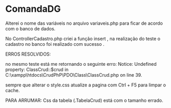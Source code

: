 # ComandaDG

Alterei o nome das variáveis no arquivo variaveis.php para ficar de acordo com o banco de dados.

No ControllerCadastro.php criei a função insert , na realização do teste o cadastro no banco foi realizado com sucesso . 

ERROS RESOLVIDOS:

no mesmo teste está me retornando o seguinte erro: 
Notice: Undefined property: ClassCrud::$crud in C:\xampp\htdocs\CrudPhP\PDO\Class\ClassCrud.php on line 39.


sempre que alterar o style.css atualize a pagina com Ctrl + F5 para limpar o cache.


PARA ARRUMAR: Css da tabela  (.TabelaCrud) está com o tamanho errado.
